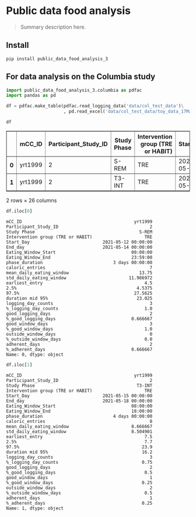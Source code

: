 # Public data food analysis 
> Summary description here.


## Install

`pip install public_data_food_analysis_3`

## For data analysis on the Columbia study

```python
import public_data_food_analysis_3.columbia as pdfac
import pandas as pd
```

```python
df = pdfac.make_table(pdfac.read_logging_data('data/col_test_data')\
                      , pd.read_excel('data/col_test_data/toy_data_17May2021.xlsx'))
```

```python
df
```




<div>

<table border="1" class="dataframe">
  <thead>
    <tr style="text-align: right;">
      <th></th>
      <th>mCC_ID</th>
      <th>Participant_Study_ID</th>
      <th>Study Phase</th>
      <th>Intervention group (TRE or HABIT)</th>
      <th>Start_Day</th>
      <th>End_day</th>
      <th>Eating_Window_Start</th>
      <th>Eating_Window_End</th>
      <th>phase_duration</th>
      <th>caloric_entries</th>
      <th>...</th>
      <th>logging_day_counts</th>
      <th>%_logging_day_counts</th>
      <th>good_logging_days</th>
      <th>%_good_logging_days</th>
      <th>good_window_days</th>
      <th>%_good_window_days</th>
      <th>outside_window_days</th>
      <th>%_outside_window_days</th>
      <th>adherent_days</th>
      <th>%_adherent_days</th>
    </tr>
  </thead>
  <tbody>
    <tr>
      <th>0</th>
      <td>yrt1999</td>
      <td>2</td>
      <td>S-REM</td>
      <td>TRE</td>
      <td>2021-05-12</td>
      <td>2021-05-14</td>
      <td>00:00:00</td>
      <td>23:59:00</td>
      <td>3 days</td>
      <td>7</td>
      <td>...</td>
      <td>3</td>
      <td>1.00</td>
      <td>2</td>
      <td>0.666667</td>
      <td>3</td>
      <td>1.00</td>
      <td>0</td>
      <td>0.0</td>
      <td>2</td>
      <td>0.666667</td>
    </tr>
    <tr>
      <th>1</th>
      <td>yrt1999</td>
      <td>2</td>
      <td>T3-INT</td>
      <td>TRE</td>
      <td>2021-05-15</td>
      <td>2021-05-18</td>
      <td>08:00:00</td>
      <td>18:00:00</td>
      <td>4 days</td>
      <td>8</td>
      <td>...</td>
      <td>3</td>
      <td>0.75</td>
      <td>2</td>
      <td>0.500000</td>
      <td>1</td>
      <td>0.25</td>
      <td>2</td>
      <td>0.5</td>
      <td>1</td>
      <td>0.250000</td>
    </tr>
  </tbody>
</table>
<p>2 rows × 26 columns</p>
</div>



```python
df.iloc[0]
```




    mCC_ID                                           yrt1999
    Participant_Study_ID                                   2
    Study Phase                                        S-REM
    Intervention group (TRE or HABIT)                    TRE
    Start_Day                            2021-05-12 00:00:00
    End_day                              2021-05-14 00:00:00
    Eating_Window_Start                             00:00:00
    Eating_Window_End                               23:59:00
    phase_duration                           3 days 00:00:00
    caloric_entries                                        7
    mean_daily_eating_window                           13.75
    std_daily_eating_window                        11.986972
    earliest_entry                                       4.5
    2.5%                                              4.5375
    97.5%                                            27.5625
    duration mid 95%                                  23.025
    logging_day_counts                                     3
    %_logging_day_counts                                 1.0
    good_logging_days                                      2
    %_good_logging_days                             0.666667
    good_window_days                                       3
    %_good_window_days                                   1.0
    outside_window_days                                    0
    %_outside_window_days                                0.0
    adherent_days                                          2
    %_adherent_days                                 0.666667
    Name: 0, dtype: object



```python
df.iloc[1]
```




    mCC_ID                                           yrt1999
    Participant_Study_ID                                   2
    Study Phase                                       T3-INT
    Intervention group (TRE or HABIT)                    TRE
    Start_Day                            2021-05-15 00:00:00
    End_day                              2021-05-18 00:00:00
    Eating_Window_Start                             08:00:00
    Eating_Window_End                               18:00:00
    phase_duration                           4 days 00:00:00
    caloric_entries                                        8
    mean_daily_eating_window                        8.666667
    std_daily_eating_window                         8.504901
    earliest_entry                                       7.5
    2.5%                                                 7.7
    97.5%                                               23.9
    duration mid 95%                                    16.2
    logging_day_counts                                     3
    %_logging_day_counts                                0.75
    good_logging_days                                      2
    %_good_logging_days                                  0.5
    good_window_days                                       1
    %_good_window_days                                  0.25
    outside_window_days                                    2
    %_outside_window_days                                0.5
    adherent_days                                          1
    %_adherent_days                                     0.25
    Name: 1, dtype: object


